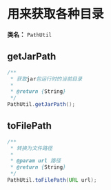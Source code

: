 #  用来获取各种目录
**类名：** `PathUtil`

## getJarPath
```java
/**
 * 获取jar包运行时的当前目录
 *
 * @return {String}
 */
PathUtil.getJarPath();
```

## toFilePath
```java
/**
 * 转换为文件路径
 *
 * @param url 路径
 * @return {String}
 */
PathUtil.toFilePath(URL url);
```

